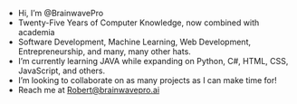 - Hi, I’m @BrainwavePro
- Twenty-Five Years of Computer Knowledge, now combined with academia
- Software Development, Machine Learning, Web Development, Entrepreneurship, and many, many other hats.
- I’m currently learning JAVA while expanding on Python, C#, HTML, CSS, JavaScript, and others.
- I’m looking to collaborate on as many projects as I can make time for!
- Reach me at Robert@brainwavepro.ai
